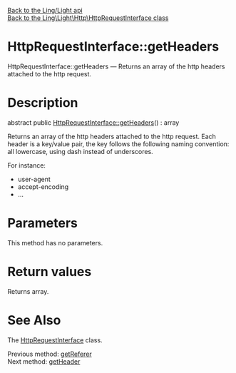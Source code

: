 [Back to the Ling/Light api](https://github.com/lingtalfi/Light/blob/master/doc/api/Ling/Light.md)<br>
[Back to the Ling\Light\Http\HttpRequestInterface class](https://github.com/lingtalfi/Light/blob/master/doc/api/Ling/Light/Http/HttpRequestInterface.md)


HttpRequestInterface::getHeaders
================



HttpRequestInterface::getHeaders — Returns an array of the http headers attached to the http request.




Description
================


abstract public [HttpRequestInterface::getHeaders](https://github.com/lingtalfi/Light/blob/master/doc/api/Ling/Light/Http/HttpRequestInterface/getHeaders.md)() : array




Returns an array of the http headers attached to the http request.
Each header is a key/value pair, the key follows the following naming convention: all lowercase,
using dash instead of underscores.

For instance:
- user-agent
- accept-encoding
- ...




Parameters
================

This method has no parameters.


Return values
================

Returns array.








See Also
================

The [HttpRequestInterface](https://github.com/lingtalfi/Light/blob/master/doc/api/Ling/Light/Http/HttpRequestInterface.md) class.

Previous method: [getReferer](https://github.com/lingtalfi/Light/blob/master/doc/api/Ling/Light/Http/HttpRequestInterface/getReferer.md)<br>Next method: [getHeader](https://github.com/lingtalfi/Light/blob/master/doc/api/Ling/Light/Http/HttpRequestInterface/getHeader.md)<br>

